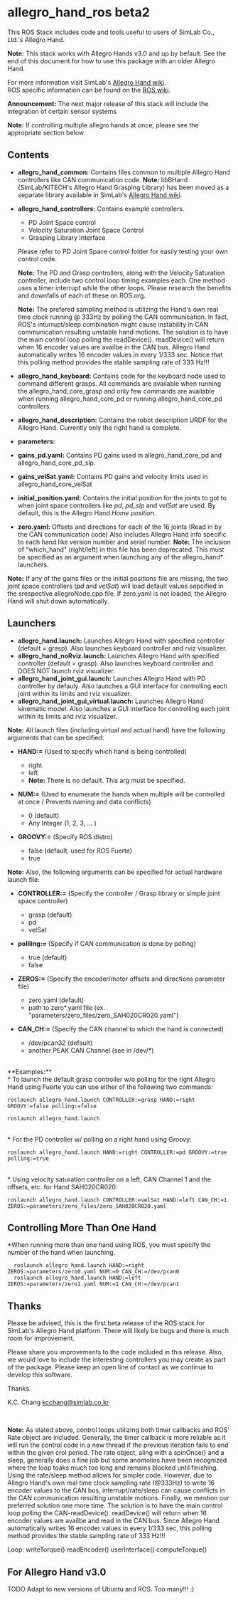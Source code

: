 allegro_hand_ros beta2
======================

This ROS Stack includes code and tools useful to users of SimLab Co., Ltd.'s Allegro Hand.<br>


**Note:** This stack works with Allegro Hands v3.0 and up by befault.
See the end of this document for how to use this package with an older Allegro Hand.


For more information visit SimLab's [Allegro Hand wiki](http://www.simlab.co.kr/AllegroHand/wiki).<br>
ROS specific information can be found on the [ROS wiki](http://www.ros.org/wiki/allegro_hand_ros).


**Announcement:** The next major release of this stack will include the integration of certain sensor systems

**Note:** If controlling multiple allegro hands at once, please see the appropriate section below.


Contents
--------
* **allegro_hand_common:** Contains files common to multiple Allegro Hand controllers like CAN communication code.
  **Note:** libBHand (SimLab/KITECH's Allegro Hand Grasping Library) has been moved as a separate library available in SimLab's [Allegro Hand wiki](http://www.simlab.co.kr/AllegroHand/wiki).

* **allegro_hand_controllers:** Contains example controllers. 
    * PD Joint Space control
    * Velocity Saturation Joint Space Control
    * Grasping Library Interface
    
   Please refer to PD Joint Space control folder for easily testing your own control code.
  
  **Note:** The PD and Grasp controllers, along with the Velocity Saturation controller, include two control loop timing examples each. One method uses a timer interrupt while the other loops. Please research the benefits and downfalls of each of these on ROS.org.
  
  **Note:** The prefered sampling method is utilizing the Hand's own real time clock running @ 333Hz by polling the CAN communication. In fact, ROS's inturrupt/sleep combination might cause instability in CAN communication resulting unstable hand motions. The solution is to have the main control loop polling the readDevice(). readDevice() will return when 16 encoder values are availbe in the CAN bus. Allegro Hand automatically writes 16 encoder values in every 1/333 sec. Notice that this polling method provides the stable sampling rate of 333 Hz!!!
  
* **allegro_hand_keyboard:** Contains code for the keyboard node used to command different grasps. All commands are available when running the allegro_hand_core_grasp and only few commands are available when running allegro_hand_core_pd or running allegro_hand_core_pd controllers.

* **allegro_hand_description:** Contains the robot description URDF for the Allegro Hand. Currently only the right hand is complete.
      
  
* **parameters:**
 * **gains_pd.yaml:** Contains PD gains used in allegro_hand_core_pd and allegro_hand_core_pd_slp.
 * **gains_velSat.yaml:** Contains PD gains and velocity limits used in allegro_hand_core_velSat
 * **initial_position.yaml:** Contains the initial position for the joints to got to when joint space controllers like *pd*, *pd_slp* and *velSat* are used. By default, this is the Allegro Hand *Home position*.
 * **zero.yaml:** Offsets and directions for each of the 16 joints (Read in by the CAN communication code) Also includes Allegro Hand info specific to each hand like version number and serial number.
 **Note:** The inclusion of "which_hand" (right/left) in this file has been deprecated. This must be specified as an argument when launching any of the allegro_hand* launchers.
  
  **Note:** If any of the gains files or the initial positions file are missing, the two joint space controllers (*pd* and *velSat*) will load default values sepcified in the srespective allegroNode.cpp file. If zero.yaml is not loaded, the Allegro Hand will shut down automatically.
  
Launchers
---------
  * **allegro_hand.launch:** Launches Allegro Hand with specified controller (default = grasp). Also launches keyboard controller and rviz visualizer.
  * **allegro_hand_noRviz.launch:** Launches Allegro Hand with specified controller (default = grasp). Also launches keyboard controller and DOES NOT launch rviz visualizer.  
  * **allegro_hand_joint_gui.launch:** Launches Allegro Hand with PD controller by defauly. Also launches a GUI interface for controlling each joint within its limits and rviz visualizer.
  * **allegro_hand_joint_gui_virtual.launch:** Launches Allegro Hand kinematic model. Also launches a GUI interface for controlling each joint within its limits and rviz visualizer.
  
**Note:** All launch files (including virtual and actual hand) have the following arguments that can be specified:
      
  * **HAND:=** (Used to specify which hand is being controlled)
    * right
    * left
    * **Note:** There is no default. This arg must be specified.
    
  * **NUM:=** (Used to enumerate the hands when multiple will be controlled at once / Prevents naming and data conflicts)
    * 0 (default)
    * Any Integer (1, 2, 3, ... )   
      
  * **GROOVY:=** (Specify ROS distro)
    * false (default, used for ROS Fuerte)
    * true  
    
**Note:** Also, the following arguments can be specified for actual hardware launch file:

  * **CONTROLLER:=** (Specify the controller / Grasp library or simple joint space controller)
    * grasp (default)
    * pd
    * velSat

  * **pollling:=** (Specify if CAN communication is done by polling)
    * true (default)
    * false
     
  * **ZEROS:=** (Specify the encoder/motor offsets and directions parameter file)
    * zero.yaml (default)
    * path to zero*.yaml file (ex. "parameters/zero_files/zero_SAH020CR020.yaml")
    
  * **CAN_CH:=** (Specify the CAN channel to which the hand is connected)
    * /dev/pcan32 (default)
    * another PEAK CAN Channel (see in /dev/*)
     
    

<br>
**Examples:**<br>
* To launch the default grasp controller w/o polling for the right Allegro Hand using Fuerte you can use either of the following two commands:

```
roslaunch allegro_hand.launch CONTROLLER:=grasp HAND:=right GROOVY:=false polling:=false
```
```
roslaunch allegro_hand.launch
```  
 
<br> 
* For the PD controller w/ polling on a right hand using Groovy:

```
roslaunch allegro_hand.launch HAND:=right CONTROLLER:=pd GROOVY:=true polling:=true
```   

<br> 
* Using velocity saturation controller on a left, CAN Channel 1 and the offsets, etc. for Hand SAH020CR020:

```
roslaunch allegro_hand.launch CONTROLLER:=velSat HAND:=left CAN_CH:=1 ZEROS:=parameters/zero_files/zero_SAH020CR020.yaml
```   
    
Controlling More Than One Hand
------------------------------

*When running more than one hand using ROS, you must specify the number of the hand when launching.

```
  roslaunch allegro_hand.launch HAND:=right ZEROS:=parameters/zero0.yaml NUM:=0 CAN_CH:=/dev/pcan0 
  roslaunch allegro_hand.launch HAND:=left  ZEROS:=parameters/zero1.yaml NUM:=1 CAN_CH:=/dev/pcan1
```    
    
Thanks
------    
Please be advised, this is the first beta release of the ROS stack for SimLab's Allegro Hand platform. There will likely be bugs and there is much room for improvement. 

Please share you improvements to the code included in this release. Also, we would love to include the interesting controllers you may create as part of the package. Please keep an open line of contact as we continue to develop this software.

Thanks.

K.C. Chang <kcchang@simlab.co.kr>



<br>
 
**Note:** As stated above, control loops utilizing both timer callbacks and ROS' Rate object are included. Generally, the timer callback is more reliable as it will run the control code in a new thread if the previous iteration fails to end within the given crol period. The rate object, aling with a spinOnce() and a sleep, generally does a fine job but some anomolies have been recognized where the loop toaks much too long and remains blocked until finishing. Using the rate/sleep method allows for simpler code. However, due to Allegro Hand's own real time clock sampling rate (@333Hz) to write 16 encoder values to the CAN bus, interrupt/rate/sleep can cause conflicts in the CAN communication resulting unstable motions. Finally, we mention our preferred solution one more time. The solution is to have the main control loop polling the CAN-readDevice(). readDevice() will return when 16 encoder values are availbe and read in the CAN bus. Since Allegro Hand automatically writes 16 encoder values in every 1/333 sec, this polling method provides the stable sampling rate of 333 Hz!!! 

Loop:
		writeTorque()
		readEncoder()
		userInterface()
		computeTorque()
 
For Allegro Hand v3.0
---------------------

TODO
Adapt to new versions of Ubuntu and ROS. Too many!!! :)